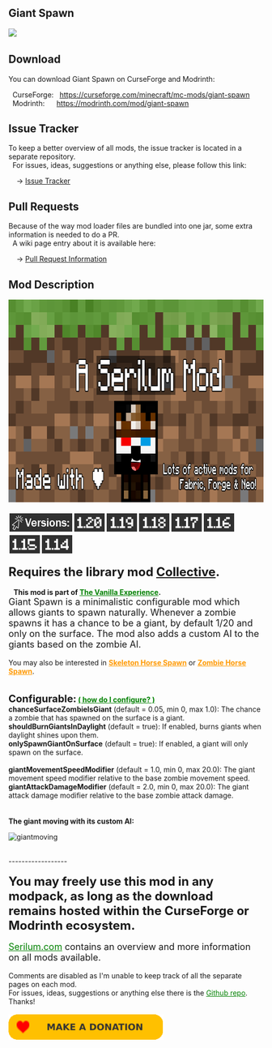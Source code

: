 <h2>Giant Spawn</h2>

<p><a href="https://github.com/Serilum/Giant-Spawn"><img src="https://serilum.com/assets/data/logo/giant-spawn.png"></a></p><h2>Download</h2>

<p>You can download Giant Spawn on CurseForge and Modrinth:</p><p>&nbsp;&nbsp;CurseForge: &nbsp;&nbsp;<a href="https://curseforge.com/minecraft/mc-mods/giant-spawn">https://curseforge.com/minecraft/mc-mods/giant-spawn</a><br>&nbsp;&nbsp;Modrinth: &nbsp;&nbsp;&nbsp;&nbsp;&nbsp;<a href="https://modrinth.com/mod/giant-spawn">https://modrinth.com/mod/giant-spawn</a></p>

<h2>Issue Tracker</h2>

<p>To keep a better overview of all mods, the issue tracker is located in a separate repository.<br>&nbsp;&nbsp;For issues, ideas, suggestions or anything else, please follow this link:</p>

<p>&nbsp;&nbsp;&nbsp;&nbsp;-> <a href="https://serilum.com/url/issue-tracker">Issue Tracker</a></p>

<h2>Pull Requests</h2>

<p>Because of the way mod loader files are bundled into one jar, some extra information is needed to do a PR.<br>&nbsp;&nbsp;A wiki page entry about it is available here:</p>

<p>&nbsp;&nbsp;&nbsp;&nbsp;-> <a href="https://serilum.com/url/pull-requests">Pull Request Information</a></p>

<h2>Mod Description</h2>

<p><a href="https://serilum.com/" rel="nofollow"><img src="https://github.com/Serilum/.cdn/blob/main/description/header/header.png" alt="" width="838" height="400"></a><br><br><a href="https://legacy.curseforge.com/minecraft/mc-mods/giant-spawn/files"><img src="https://github.com/Serilum/.cdn/raw/main/description/versions/header.png"></a><a href="https://legacy.curseforge.com/minecraft/mc-mods/giant-spawn/files/all?filter-status=1&filter-game-version=1738749986:75125" rel="nofollow"><img src="https://github.com/Serilum/.cdn/raw/main/description/versions/1_20.png"></a><a href="https://legacy.curseforge.com/minecraft/mc-mods/giant-spawn/files/all?filter-status=1&filter-game-version=1738749986:73407" rel="nofollow"><img src="https://github.com/Serilum/.cdn/raw/main/description/versions/1_19.png"></a><a href="https://legacy.curseforge.com/minecraft/mc-mods/giant-spawn/files/all?filter-status=1&filter-game-version=1738749986:73250" rel="nofollow"><img src="https://github.com/Serilum/.cdn/raw/main/description/versions/1_18.png"></a><a href="https://legacy.curseforge.com/minecraft/mc-mods/giant-spawn/files/all?filter-status=1&filter-game-version=1738749986:73242" rel="nofollow"><img src="https://github.com/Serilum/.cdn/raw/main/description/versions/1_17.png"></a><a href="https://legacy.curseforge.com/minecraft/mc-mods/giant-spawn/files/all?filter-status=1&filter-game-version=1738749986:70886" rel="nofollow"><img src="https://github.com/Serilum/.cdn/raw/main/description/versions/1_16.png"></a><a href="https://legacy.curseforge.com/minecraft/mc-mods/giant-spawn/files/all?filter-status=1&filter-game-version=1738749986:68722" rel="nofollow"><img src="https://github.com/Serilum/.cdn/raw/main/description/versions/1_15.png"></a><a href="https://legacy.curseforge.com/minecraft/mc-mods/giant-spawn/files/all?filter-status=1&filter-game-version=1738749986:64806" rel="nofollow"><img src="https://github.com/Serilum/.cdn/raw/main/description/versions/1_14.png"></a><br><br><strong><span style="font-size:24px">Requires the library mod&nbsp;<a style="font-size:24px" href="https://www.curseforge.com/minecraft/mc-mods/collective" rel="nofollow">Collective</a>.</span></strong><strong> <br><br>&nbsp; &nbsp;This mod is part of <span style="color:#008000"><a style="color:#008000" href="https://curseforge.com/minecraft/modpacks/the-vanilla-experience" rel="nofollow">The Vanilla Experience</a></span>.</strong><br><span style="font-size:18px">Giant Spawn is a minimalistic configurable mod which allows giants to spawn naturally. Whenever a zombie spawns it has a chance to be a giant, by default 1/20 and only on the surface. The mod also adds a custom AI to the giants based on the zombie AI.</span><br><br>You may also be interested in&nbsp;<span style="color:#f90"><a style="color:#f90" href="https://www.curseforge.com/minecraft/mc-mods/skeleton-horse-spawn" rel="nofollow"><strong>Skeleton Horse Spawn</strong></a>&nbsp;</span>or&nbsp;<span style="color:#f90"><strong><a style="color:#f90" href="https://www.curseforge.com/minecraft/mc-mods/zombie-horse-spawn" rel="nofollow">Zombie Horse Spawn</a></strong></span>.<br><br><br><strong><span style="font-size:20px">Configurable:</span> <span style="color:#008000;font-size:14px"><a style="color:#008000" href="https://serilum.com/url/issue-trackerwiki/how-to-configure-mods" rel="nofollow">(&nbsp;how do I configure?&nbsp;)</a></span><br></strong><strong>chanceSurfaceZombieIsGiant</strong>&nbsp;(default = 0.05, min 0, max 1.0): The chance a zombie that has spawned on the surface is a giant.<br><strong>shouldBurnGiantsInDaylight</strong>&nbsp;(default = true): If enabled, burns giants when daylight shines upon them.<br><strong>onlySpawnGiantOnSurface</strong>&nbsp;(default = true): If enabled, a giant will only spawn on the surface.<br><br><strong>giantMovementSpeedModifier</strong>&nbsp;(default = 1.0, min 0, max 20.0): The giant movement speed modifier relative to the base zombie movement speed.<br><strong>giantAttackDamageModifier</strong>&nbsp;(default = 2.0, min 0, max 20.0): The giant attack damage modifier relative to the base zombie attack damage.<br><br><br><strong>The giant moving with its custom AI:<br></strong></p>

<div class="spoiler">

<p><picture><img src="https://github.com/Serilum/.cdn/raw/main/projects/giant-spawn/a.gif" alt="giantmoving" width="1000" height="540"></picture></p>

</div>

<p><br>------------------<br><br><span style="font-size:24px"><strong>You may freely use this mod in any modpack, as long as the download remains hosted within the CurseForge or Modrinth ecosystem.</strong></span><br><br><span style="font-size:18px"><a style="font-size:18px;color:#008000" href="https://serilum.com/" rel="nofollow">Serilum.com</a> contains an overview and more information on all mods available.</span><br><br><span style="font-size:14px">Comments are disabled as I'm unable to keep track of all the separate pages on each mod.</span><span style="font-size:14px"><br>For issues, ideas, suggestions or anything else there is the&nbsp;<a style="font-size:14px;color:#008000" href="https://serilum.com/url/issue-tracker" rel="nofollow">Github repo</a>. Thanks!</span><span style="font-size:6px"><br><br></span><a href="https://ricksouth.com/donate" rel="nofollow"><img src="https://github.com/Serilum/.cdn/raw/main/description/shields/donation_rounded.svg" alt="" width="306" height="50"></a></p>